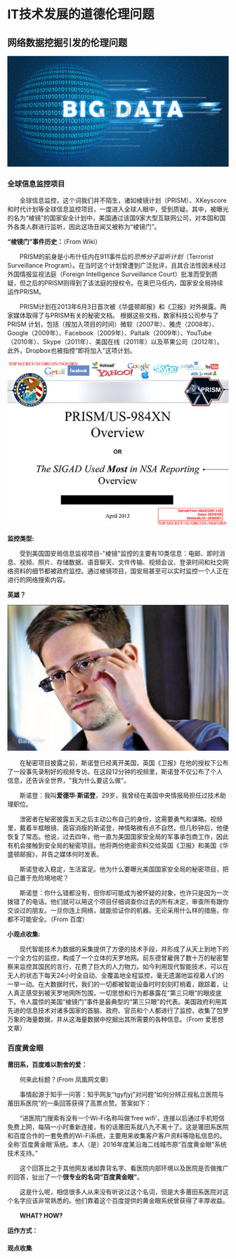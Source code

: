 # IT技术发展的道德伦理问题


## 网络数据挖掘引发的伦理问题

![](images\6221.jpg_wh1200.jpg)

### 全球信息监控项目

　　全球信息监控，这个词我们并不陌生，诸如棱镜计划（PRISM）、XKeyscore 和时代计划等全球信息监控项目，一度进入全球人眼中，受到质疑。其中，被曝光的名为“棱镜”的国家安全计划中，美国通过该国9家大型互联网公司，对本国和国外各类人群进行监听，因此这场丑闻又被称为“棱镜门”。

**“棱镜门”事件历史：**（From Wiki）

　　PRISM的前身是小布什任内在911事件后的*恐怖分子监听计划*（Terrorist Surveillance Program）。在当时这个计划曾遭到广泛批评，且其合法性因未经过外国情报监视法庭（Foreign Intelligence Surveillance Court）批准而受到质疑，但之后的PRISM则得到了该法庭的授权令。在奥巴马任内，国家安全局持续运作PRISM。

　　PRISM计划在2013年6月3日首次被《华盛顿邮报》和《卫报》对外揭露。两家媒体取得了与PRISM有关的秘密文档。 根据这些文档，数家科技公司参与了PRISM 计划，包括（按加入项目的时间）微软（2007年）、雅虎（2008年）、Google（2009年）、Facebook（2009年）、Paltalk（2009年）、YouTube（2010年）、Skype（2011年）、美国在线（2011年）以及苹果公司（2012年）。此外，Dropbox也被指控“即将加入”这项计划。

![](images\Cover_slide_of_PRISM.jpg)

**监控类型:**

　　受到美国国安局信息监视项目-"棱镜"监控的主要有10类信息：电邮、即时消息、视频、照片、存储数据、语音聊天、文件传输、视频会议、登录时间和社交网络资料的细节都被政府监控。通过棱镜项目，国安局甚至可以实时监控一个人正在进行的网络搜索内容。

**英雄？**

![](images\0d338744ebf81a4cd0361363d62a6059252da610.jpg)

　　在秘密项目披露之前，斯诺登已经离开美国，英国《卫报》在他的授权下公布了一段事先录制好的视频专访。在这段12分钟的视频里，斯诺登不仅公布了个人信息，还告诉全世界，"我为什么要这么做"。

　　斯诺登：我叫**爱德华·斯诺登**，29岁，我曾经在美国中央情报局担任过技术助理职位。

　　泄密者在秘密披露五天之后主动公布自己的身份，这需要勇气和谋略。视频里，戴着半框眼镜、面容消瘦的斯诺登，神情略微有点不自然，但几秒钟后，他便恢复了常态。他说，过去四年，他一直为美国国家安全局的军事承包商工作，因此有机会接触到安全局的秘密项目。他将两份绝密资料交给英国《卫报》和美国《华盛顿邮报》，并告之媒体何时发表。

　　斯诺登收入稳定，生活富足。他为什么要曝光美国国家安全局的秘密项目，把自己置于危险境地呢？

　　斯诺登：你什么错都没有，但你却可能成为被怀疑的对象，也许只是因为一次拨错了的电话。他们就可以用这个项目仔细调查你过去的所有决定，审查所有跟你交谈过的朋友。一旦你连上网络，就能验证你的机器。无论采用什么样的措施，你都不可能安全。（From 百度）

**小观点收集:**

　　现代智能技术为数据的采集提供了方便的技术手段，并形成了从天上到地下的一个全方位的监控，构成了一个立体的天罗地网。前东德曾雇佣了数十万的秘密警察来监控其国民的言行，花费了巨大的人力物力。如今利用现代智能技术，可以在无人的状态下每天24小时全自动、全覆盖地全程监控，毫无遗漏地监视着人们的一举一动。在大数据时代，我们的一切都被智能设备时时刻刻盯梢着，跟踪着，让人真正感受到被天罗地网所包围，一切思想和行为都暴露在“第三只眼”的眼皮底下。令人震惊的美国“棱镜门”事件是最典型的“第三只眼”的代表。美国政府利用其先进的信息技术对诸多国家的首脑、政府、官员和个人都进行了监控，收集了包罗万象的海量数据，并从这海量数据中挖掘出其所需要的各种信息。（From 爱思想文章）

### 百度黄金眼

**莆田系，百度难以割舍的爱：**

　　何来此标题？(From 凤凰网文章)

　　事情起源于知乎一问答：知乎网友“tgyfjyj”对问题“如何分辨正规私立医院与莆田系医院”的一条回答获得了高票点赞。答案如下：

　　“进医院门搜索有没有一个Wi-Fi名称叫做‘free wifi’，连接以后通过手机短信免费上网，每隔一小时重新连接，有的话莆田系就八九不离十了。这是莆田系医院和百度合作的一套免费的Wi-Fi系统，主要用来收集客户客户资料等隐私信息的。全称‘百度黄金眼’系统。本人（是）2016年度某沿海二线城市原“百度黄金眼”系统技术支持。”

　　这个回答比之于其他网友诸如靠背名字、看医院内部环境以及医院是否做推广的回答，扯出了一个**很专业的名词“百度黄金眼”**。

　　这是什么呢，相信很多人从来没有听说过这个名词，但是大多莆田系医院对这个名字应该非常熟悉的。他们靠着这个百度提供的黄金眼系统曾获得了丰厚收益。

　　**WHAT? HOW?**

**运作方式：**


#### 观点收集

